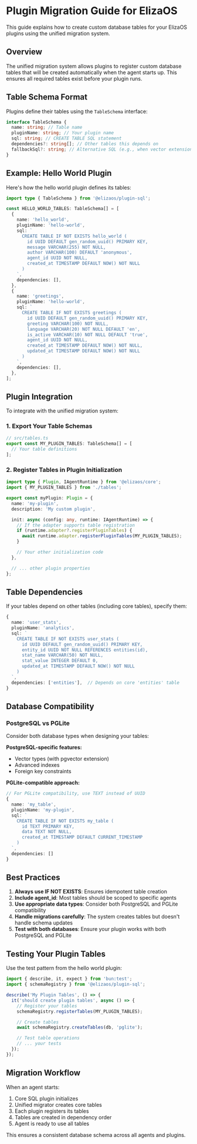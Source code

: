 # Plugin Migration Guide for ElizaOS

This guide explains how to create custom database tables for your ElizaOS plugins using the unified migration system.

## Overview

The unified migration system allows plugins to register custom database tables that will be created automatically when the agent starts up. This ensures all required tables exist before your plugin runs.

## Table Schema Format

Plugins define their tables using the `TableSchema` interface:

```typescript
interface TableSchema {
  name: string; // Table name
  pluginName: string; // Your plugin name
  sql: string; // CREATE TABLE SQL statement
  dependencies?: string[]; // Other tables this depends on
  fallbackSql?: string; // Alternative SQL (e.g., when vector extension unavailable)
}
```

## Example: Hello World Plugin

Here's how the hello world plugin defines its tables:

```typescript
import type { TableSchema } from '@elizaos/plugin-sql';

const HELLO_WORLD_TABLES: TableSchema[] = [
  {
    name: 'hello_world',
    pluginName: 'hello-world',
    sql: `
      CREATE TABLE IF NOT EXISTS hello_world (
        id UUID DEFAULT gen_random_uuid() PRIMARY KEY,
        message VARCHAR(255) NOT NULL,
        author VARCHAR(100) DEFAULT 'anonymous',
        agent_id UUID NOT NULL,
        created_at TIMESTAMP DEFAULT NOW() NOT NULL
      )
    `,
    dependencies: [],
  },
  {
    name: 'greetings',
    pluginName: 'hello-world',
    sql: `
      CREATE TABLE IF NOT EXISTS greetings (
        id UUID DEFAULT gen_random_uuid() PRIMARY KEY,
        greeting VARCHAR(100) NOT NULL,
        language VARCHAR(20) NOT NULL DEFAULT 'en',
        is_active VARCHAR(10) NOT NULL DEFAULT 'true',
        agent_id UUID NOT NULL,
        created_at TIMESTAMP DEFAULT NOW() NOT NULL,
        updated_at TIMESTAMP DEFAULT NOW() NOT NULL
      )
    `,
    dependencies: [],
  },
];
```

## Plugin Integration

To integrate with the unified migration system:

### 1. Export Your Table Schemas

```typescript
// src/tables.ts
export const MY_PLUGIN_TABLES: TableSchema[] = [
  // Your table definitions
];
```

### 2. Register Tables in Plugin Initialization

```typescript
import type { Plugin, IAgentRuntime } from '@elizaos/core';
import { MY_PLUGIN_TABLES } from './tables';

export const myPlugin: Plugin = {
  name: 'my-plugin',
  description: 'My custom plugin',

  init: async (config: any, runtime: IAgentRuntime) => {
    // If the adapter supports table registration
    if (runtime.adapter?.registerPluginTables) {
      await runtime.adapter.registerPluginTables(MY_PLUGIN_TABLES);
    }

    // Your other initialization code
  },

  // ... other plugin properties
};
```

## Table Dependencies

If your tables depend on other tables (including core tables), specify them:

```typescript
{
  name: 'user_stats',
  pluginName: 'analytics',
  sql: `
    CREATE TABLE IF NOT EXISTS user_stats (
      id UUID DEFAULT gen_random_uuid() PRIMARY KEY,
      entity_id UUID NOT NULL REFERENCES entities(id),
      stat_name VARCHAR(50) NOT NULL,
      stat_value INTEGER DEFAULT 0,
      updated_at TIMESTAMP DEFAULT NOW() NOT NULL
    )
  `,
  dependencies: ['entities'],  // Depends on core 'entities' table
}
```

## Database Compatibility

### PostgreSQL vs PGLite

Consider both database types when designing your tables:

**PostgreSQL-specific features:**

- Vector types (with pgvector extension)
- Advanced indexes
- Foreign key constraints

**PGLite-compatible approach:**

```typescript
// For PGLite compatibility, use TEXT instead of UUID
{
  name: 'my_table',
  pluginName: 'my-plugin',
  sql: `
    CREATE TABLE IF NOT EXISTS my_table (
      id TEXT PRIMARY KEY,
      data TEXT NOT NULL,
      created_at TIMESTAMP DEFAULT CURRENT_TIMESTAMP
    )
  `,
  dependencies: []
}
```

## Best Practices

1. **Always use IF NOT EXISTS**: Ensures idempotent table creation
2. **Include agent_id**: Most tables should be scoped to specific agents
3. **Use appropriate data types**: Consider both PostgreSQL and PGLite compatibility
4. **Handle migrations carefully**: The system creates tables but doesn't handle schema updates
5. **Test with both databases**: Ensure your plugin works with both PostgreSQL and PGLite

## Testing Your Plugin Tables

Use the test pattern from the hello world plugin:

```typescript
import { describe, it, expect } from 'bun:test';
import { schemaRegistry } from '@elizaos/plugin-sql';

describe('My Plugin Tables', () => {
  it('should create plugin tables', async () => {
    // Register your tables
    schemaRegistry.registerTables(MY_PLUGIN_TABLES);

    // Create tables
    await schemaRegistry.createTables(db, 'pglite');

    // Test table operations
    // ... your tests
  });
});
```

## Migration Workflow

When an agent starts:

1. Core SQL plugin initializes
2. Unified migrator creates core tables
3. Each plugin registers its tables
4. Tables are created in dependency order
5. Agent is ready to use all tables

This ensures a consistent database schema across all agents and plugins.
